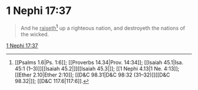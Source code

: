 # 1 Nephi 17:37

> And he <u>raiseth</u>[^a] up a righteous nation, and destroyeth the nations of the wicked.

[1 Nephi 17:37](https://www.churchofjesuschrist.org/study/scriptures/bofm/1-ne/17?lang=eng&id=p37#p37)


[^a]: [[Psalms 1.6|Ps. 1:6]]; [[Proverbs 14.34|Prov. 14:34]]; [[Isaiah 45.1|Isa. 45:1 (1–3)]][[Isaiah 45.2|]][[Isaiah 45.3|]]; [[1 Nephi 4.13|1 Ne. 4:13]]; [[Ether 2.10|Ether 2:10]]; [[D&C 98.31|D&C 98:32 (31–32)]][[D&C 98.32|]]; [[D&C 117.6|117:6]].  
